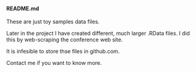 #### README.md

These are just toy samples data files.

Later in the project I have created different, much larger .RData files. 
I did this  by web-scraping the conference web site.

It is infesible to store thse files in github.com.

Contact me if you want to know more.
